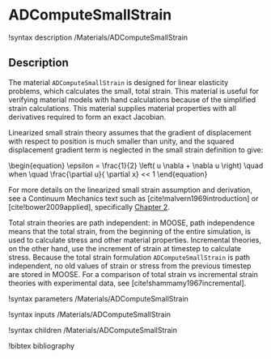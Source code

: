 # ADComputeSmallStrain

!syntax description /Materials/ADComputeSmallStrain<RESIDUAL>

## Description

The material `ADComputeSmallStrain` is designed for linear elasticity problems,
which calculates the small, total strain. This material is useful for verifying
material models with hand calculations because of the simplified strain
calculations. This material supplies material properties with all derivatives
required to form an exact Jacobian.

Linearized small strain theory assumes that the gradient of displacement with
respect to position is much smaller than unity, and the squared displacement
gradient term is neglected in the small strain definition to give:

\begin{equation}
\epsilon = \frac{1}{2} \left( u \nabla + \nabla u \right) \quad when \quad \frac{\partial u}{ \partial x} << 1
\end{equation}

For more details on the linearized small strain assumption and derivation, see a
Continuum Mechanics text such as [cite!malvern1969introduction] or
[cite!bower2009applied], specifically
[Chapter 2](http://solidmechanics.org/Text/Chapter2_1/Chapter2_1.php#Sect2_1_7).

Total strain theories are path independent: in MOOSE, path independence means
that the total strain, from the beginning of the entire simulation, is used to
calculate stress and other material properties.  Incremental theories, on the
other hand, use the increment of strain at timestep to calculate stress.
Because the total strain formulation `ADComputeSmallStrain` is path independent,
no old values of strain or stress from the previous timestep are stored in
MOOSE. For a comparison of total strain vs incremental strain theories with
experimental data, see [cite!shammamy1967incremental].

!syntax parameters /Materials/ADComputeSmallStrain<RESIDUAL>

!syntax inputs /Materials/ADComputeSmallStrain<RESIDUAL>

!syntax children /Materials/ADComputeSmallStrain<RESIDUAL>

!bibtex bibliography
